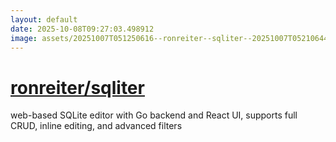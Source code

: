 ```yaml
---
layout: default
date: 2025-10-08T09:27:03.498912
image: assets/20251007T051250616--ronreiter--sqliter--20251007T052106444--cropped.png
---
```


# [ronreiter/sqliter](https://github.com/ronreiter/sqliter)

web-based SQLite editor with Go backend and React UI, supports full CRUD, inline editing, and advanced filters

